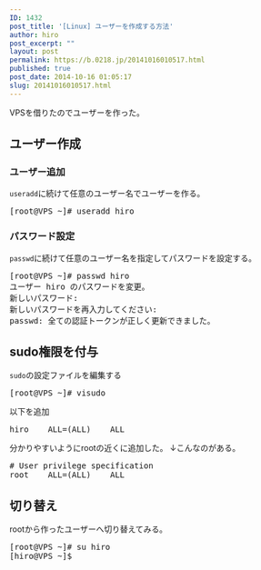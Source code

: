 ```yaml
---
ID: 1432
post_title: '[Linux] ユーザーを作成する方法'
author: hiro
post_excerpt: ""
layout: post
permalink: https://b.0218.jp/20141016010517.html
published: true
post_date: 2014-10-16 01:05:17
slug: 20141016010517.html
---
```

VPSを借りたのでユーザーを作った。
<!--more-->
<h2>ユーザー作成</h2>
<h3>ユーザー追加</h3>
<code>useradd</code>に続けて任意のユーザー名でユーザーを作る。
<pre class="cmd">[root@VPS ~]# useradd hiro</pre>

<h3>パスワード設定</h3>
<code>passwd</code>に続けて任意のユーザー名を指定してパスワードを設定する。
<pre class="cmd">[root@VPS ~]# passwd hiro
ユーザー hiro のパスワードを変更。
新しいパスワード:
新しいパスワードを再入力してください:
passwd: 全ての認証トークンが正しく更新できました。
</pre>

<h2>sudo権限を付与</h2>
<code>sudo</code>の設定ファイルを編集する
<pre class="cmd">[root@VPS ~]# visudo</pre>

以下を追加
<pre>hiro    ALL=(ALL)    ALL</pre>

分かりやすいようにrootの近くに追加した。
<span class="text-muted">↓こんなのがある。</span>
<pre>
# User privilege specification
root    ALL=(ALL)    ALL
</pre>

<h2>切り替え</h2>
rootから作ったユーザーへ切り替えてみる。
<pre class="cmd">[root@VPS ~]# su hiro
[hiro@VPS ~]$</pre>